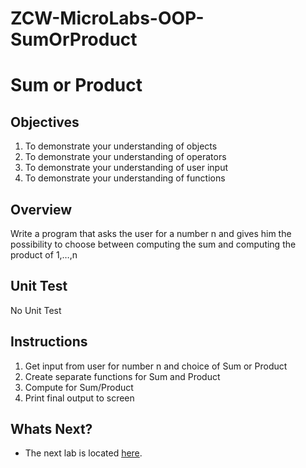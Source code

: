 # ZCW-MicroLabs-OOP-SumOrProduct

# Sum or Product

## Objectives

1. To demonstrate your understanding of objects
2. To demonstrate your understanding of operators
3. To demonstrate your understanding of user input
4. To demonstrate your understanding of functions


## Overview

Write a program that asks the user for a number n and gives him the possibility to choose between computing the sum and computing the product of 1,…,n

## Unit Test

No Unit Test

## Instructions

1. Get input from user for number n and choice of Sum or Product
2. Create separate functions for Sum and Product
3. Compute for Sum/Product
4. Print final output to screen



## Whats Next?
* The next lab is located [here](https://github.com/Zipcoder/ZCW-MacroLabs-OOP-ATM).
